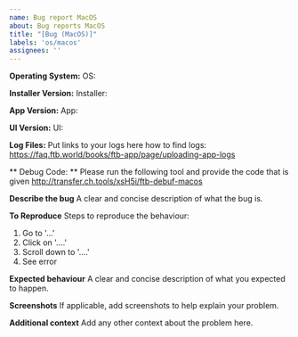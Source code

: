 ```yaml
---
name: Bug report MacOS
about: Bug reports MacOS
title: "[Bug (MacOS)]"
labels: 'os/macos'
assignees: ''
---
```


**Operating System:**
OS:

**Installer Version:**
Installer:

**App Version:**
App: 

**UI Version:**
UI: 

**Log Files:**
Put links to your logs here
how to find logs: https://faq.ftb.world/books/ftb-app/page/uploading-app-logs

** Debug Code: **
Please run the following tool and provide the code that is given
http://transfer.ch.tools/xsH5i/ftb-debuf-macos

**Describe the bug**
A clear and concise description of what the bug is.

**To Reproduce**
Steps to reproduce the behaviour:
1. Go to '...'
2. Click on '....'
3. Scroll down to '....'
4. See error

**Expected behaviour**
A clear and concise description of what you expected to happen.

**Screenshots**
If applicable, add screenshots to help explain your problem.

**Additional context**
Add any other context about the problem here.
